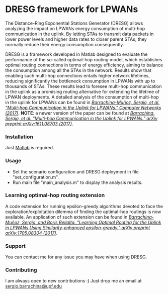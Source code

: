 # DRESG framework for LPWANs

The Distance-Ring Exponential Stations Generator (DRESG) allows analyzing the impact on LPWANs energy consumption of multi-hop communication in the uplink. By letting STAs to transmit data packets in lower power levels and higher data rates to closer parent STAs, they normally reduce their energy consumption consequently.

DRESG is a framework developed in Matlab designed to evaluate the performance of the so-called optimal-hop routing model, which establishes optimal routing connections in terms of energy efficiency, aiming to balance the consumption among all the STAs in the network. Results show that enabling such multi-hop connections entails higher network lifetimes, reducing significantly the bottleneck consumption in LPWANs with up to thousands of STAs. These results lead to foresee multi-hop communication in the uplink as a promising routing alternative for extending the lifetime of LPWAN deployments. A detailed analysis of the consumption of multi-hop in the uplink for LPWANs can be found in *[Barrachina-Muñoz, Sergio, et al. "Multi-hop Communication in the Uplink for LPWANs." Computer Networks (2017)](http://www.sciencedirect.com/science/article/pii/S1389128617302207)*. **NOTE**: a newer version of the paper can be found at *[Barrachina, Sergio, et al. "Multi-hop Communication in the Uplink for LPWANs." arXiv preprint arXiv:1611.08703 (2017)](https://arxiv.org/abs/1611.08703)*.

### Installation

Just [Matlab](https://www.mathworks.com/) is required.

### Usage
 
 * Set the scenario configuration and DRESG deployment in file "set_configuration.m". 
 * Run main file "main_analysis.m" to display the analysis results.

### Learning optimal-hop routing extension
A code extension for running epsilon-greedy algorithms devoted to face the exploration/exploitation dilemma of finding the optimal-hop routings is now available. An application of such extension can be found in *[Barrachina-Muñoz, Sergio, and Boris Bellalta. "Learning Optimal Routing for the Uplink in LPWANs Using Similarity-enhanced epsilon-greedy." arXiv preprint arXiv:1705.08304 (2017)](https://arxiv.org/pdf/1705.08304.pdf)*.
 
### Support
You can contact me for any issue you may have when using DRESG.

### Contributing
I am always open to new contributions :) Just drop me an email at sergio.barrachina@upf.edu

